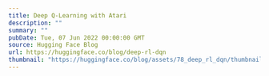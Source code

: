 ```yaml
---
title: Deep Q-Learning with Atari
description: ""
summary: ""
pubDate: Tue, 07 Jun 2022 00:00:00 GMT
source: Hugging Face Blog
url: https://huggingface.co/blog/deep-rl-dqn
thumbnail: "https://huggingface.co/blog/assets/78_deep_rl_dqn/thumbnail.gif"
---
```


